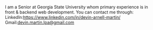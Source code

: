 I am a Senior at Georgia State University whom primary experience is in front & backend web development.
You can contact me through:
LinkedIn:https://www.linkedin.com/in/devin-arnell-martin/
Gmail:devin.martin.lpa@gmail.com

<!---
DevinArnellMartin/DevinArnellMartin is a ✨ special ✨ repository because its `README.md` (this file) appears on your GitHub profile.
You can click the Preview link to take a look at your changes.
--->

